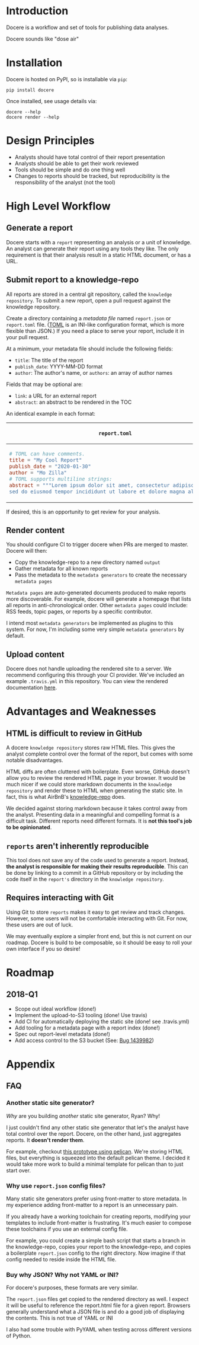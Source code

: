 # Introduction

Docere is a workflow and set of tools for publishing data analyses.

Docere sounds like "dose air"

# Installation

Docere is hosted on PyPI, so is installable via `pip`:

    pip install docere

Once installed, see usage details via:

    docere --help
    docere render --help

# Design Principles

* Analysts should have total control of their report presentation
* Analysts should be able to get their work reviewed
* Tools should be simple and do one thing well
* Changes to reports should be tracked,
  but reproducibility is the responsibility of the analyst (not the tool)

# High Level Workflow

## Generate a report

Docere starts with a `report` representing an analysis or a unit of knowledge.
An analyst can generate their report using any tools they like.
The only requirement is that their analysis result in a static HTML document,
or has a URL.

## Submit report to a knowledge-repo

All reports are stored in a central git repository, called the `knowledge repository`.
To submit a new report,
open a pull request against the knowledge repository.

Create a directory containing a *metadata file* named `report.json` or `report.toml` file.
([TOML] is an INI-like configuration format, which is more flexible than JSON.)
If you need a place to serve your report, include it in your pull request.

At a minimum, your metadata file should include the following fields:

* `title`: The title of the report
* `publish_date`: YYYY-MM-DD format
* `author`: The author's name, or `authors`: an array of author names

Fields that may be optional are:

* `link`: a URL for an external report
* `abstract`: an abstract to be rendered in the TOC

An identical example in each format:

<table>
<thead><tr><th>

`report.toml`

</th><th>

`report.json`

</th></tr></thead>
<tbody><tr>
<td>

```toml
# TOML can have comments.
title = "My Cool Report"
publish_date = "2020-01-30"
author = "Mo Zilla"
# TOML supports multiline strings:
abstract = """Lorem ipsum dolor sit amet, consectetur adipiscing elit,
sed do eiusmod tempor incididunt ut labore et dolore magna aliqua."""
```

</td>
<td>

```json
{
  "title": "My Cool Report",
  "publish_date": "2020-01-30",
  "author": "Mo Zilla",
  "abstract": "Lorem ipsum dolor sit amet, consectetur adipiscing elit, sed do eiusmod tempor incididunt ut labore et dolore magna aliqua."
}
```

</td>
</tr></tbody></table>

If desired, this is an opportunity to get review for your analysis.

[TOML]: https://toml.io/en/

## Render content

You should configure CI to trigger docere when PRs are merged to master.
Docere will then:

* Copy the knowledge-repo to a new directory named `output`
* Gather metadata for all known reports
* Pass the metadata to the `metadata generators` to create the necessary `metadata pages`

`Metadata pages` are auto-generated documents produced to make reports more discoverable.
For example, docere will generate a homepage that lists all reports in anti-chronological order.
Other `metadata pages` could include: RSS feeds, topic pages, or reports by a specific contributor.

I intend most `metadata generators` be implemented as plugins to this system.
For now, I'm including some very simple `metadata generators` by default.

## Upload content

Docere does not handle uploading the rendered site to a server.
We recommend configuring this through your CI provider.
We've included an example `.travis.yml` in this repository.
You can view the rendered documentation
[here](http://docere-test.s3-website-us-east-1.amazonaws.com/).

# Advantages and Weaknesses

## HTML is difficult to review in GitHub

A docere `knowledge repository` stores raw HTML files.
This gives the analyst complete control over the format of the report,
but comes with some notable disadvantages.

HTML diffs are often cluttered with boilerplate.
Even worse, GitHub doesn't allow you to review the rendered HTML page in your browser.
It would be much nicer if we could store markdown documents in the `knowledge repository`
and render these to HTML when generating the static site.
In fact, this is what AirBnB's [knowledge-repo] does.

We decided against storing markdown because it takes control away from the analyst.
Presenting data in a meaningful and compelling format is a difficult task.
Different reports need different formats.
It is **not this tool's job to be opinionated**.

## `reports` aren't inherently reproducible

This tool does not save any of the code used to generate a report.
Instead, **the analyst is responsible for making their results reproducible**.
This can be done by linking to a commit in a GitHub repository
or by including the code itself in the `report's` directory in the `knowledge repository`.

## Requires interacting with Git

Using Git to store `reports` makes it easy to get review and track changes.
However, some users will not be comfortable interacting with Git.
For now, these users are out of luck.

We may eventually explore a simpler front end,
but this is not current on our roadmap.
Docere is build to be composable,
so it should be easy to roll your own interface if you so desire!


# Roadmap

## 2018-Q1

* Scope out ideal workflow (done!)
* Implement the upload-to-S3 tooling (done! Use travis)
* Add CI for automatically deploying the static site (done! see .travis.yml)
* Add tooling for a metadata page with a report index (done!)
* Spec out report-level metadata (done!)
* Add access control to the S3 bucket
  (See: [Bug 1439982](https://bugzilla.mozilla.org/show_bug.cgi?id=1439982))


# Appendix

## FAQ

### Another static site generator?

_Why_ are you building _another_ static site generator, Ryan?
Why!

I just couldn't find any other static site generator
that let's the analyst have total control over the report.
Docere, on the other hand, just aggregates reports.
It **doesn't render them**.

For example, checkout
[this prototype using pelican](https://github.com/harterrt/dpel).
We're storing HTML files,
but everything is squeezed into the default pelican theme.
I decided it would take more work to build a minimal template for pelican
than to just start over.

### Why use `report.json` config files?

Many static site generators prefer using front-matter to store metadata.
In my experience adding front-matter to a report is an unnecessary pain.

If you already have a working toolchain for creating reports,
modifying your templates to include front-matter is frustrating.
It's much easier to compose these toolchains if you use an external config file.

For example, you could create a simple bash script that
starts a branch in the knowledge-repo,
copies your report to the knowledge-repo,
and copies a boilerplate `report.json` config to the right directory.
Now imagine if that config needed to reside inside the HTML file.

### Buy why JSON? Why not YAML or INI?

For docere's purposes, these formats are very similar.

The `report.json` files get copied to the rendered directory as well.
I expect it will be useful to reference the report.html file for a given report.
Browsers generally understand what a JSON file is
and do a good job of displaying the contents.
This is not true of YAML or INI

I also had some trouble with PyYAML when testing across different versions of Python.


[knowledge-repo]: https://github.com/airbnb/knowledge-repo
